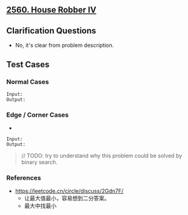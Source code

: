 ## [2560. House Robber IV](https://leetcode.com/problems/house-robber-iv/)

## Clarification Questions
* No, it's clear from problem description.
 
## Test Cases
### Normal Cases
```
Input: 
Output: 
```
### Edge / Corner Cases
* 
```
Input: 
Output: 
```


> // TODO: try to understand why this problem could be solved by binary search.

### References
* https://leetcode.cn/circle/discuss/2Gdn7F/
    * 让最大值最小，容易想到二分答案。
    * 最大中找最小

